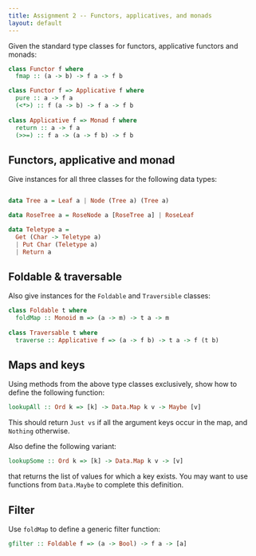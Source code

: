 ```yaml
---
title: Assignment 2 -- Functors, applicatives, and monads
layout: default
---
```


Given the standard type classes for functors, applicative functors and
monads:

```haskell
class Functor f where
  fmap :: (a -> b) -> f a -> f b

class Functor f => Applicative f where
  pure :: a -> f a
  (<*>) :: f (a -> b) -> f a -> f b
  
class Applicative f => Monad f where
  return :: a -> f a
  (>>=) :: f a -> (a -> f b) -> f b
```

## Functors, applicative and monad

Give instances for all three classes for the following data types:

```haskell

data Tree a = Leaf a | Node (Tree a) (Tree a)

data RoseTree a = RoseNode a [RoseTree a] | RoseLeaf

data Teletype a = 
  Get (Char -> Teletype a)
  | Put Char (Teletype a)
  | Return a
```

## Foldable \& traversable

Also give instances for the `Foldable` and `Traversible` classes:

```haskell
class Foldable t where
  foldMap :: Monoid m => (a -> m) -> t a -> m 
  
class Traversable t where
  traverse :: Applicative f => (a -> f b) -> t a -> f (t b) 
```

## Maps and keys

Using methods from the above type classes exclusively, show how to
define the following function:

```haskell
lookupAll :: Ord k => [k] -> Data.Map k v -> Maybe [v]
```

This should return `Just vs` if all the argument keys occur in the
map, and `Nothing` otherwise.

Also define the following variant:

```haskell
lookupSome :: Ord k => [k] -> Data.Map k v -> [v]
```

that returns the list of values for which a key exists. You may want
to use functions from `Data.Maybe` to complete this definition.

## Filter

Use `foldMap` to define a generic filter function:

```haskell
gfilter :: Foldable f => (a -> Bool) -> f a -> [a]
```
